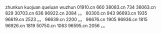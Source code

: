 zhunkun
kuojuan
queluan
wuzhun
01910.cn 660
38083.cn 734
36063.cn 829
30703.cn 636
96922.cn 2084  。。
60300.cn 943
96693.cn 1935
96619.cn 2523  。。
96639.cn 2200  。。
96676.cn 1905
96936.cn 1815
96926.cn 1819
50750.cn 1063
96595.cn 2056 。。